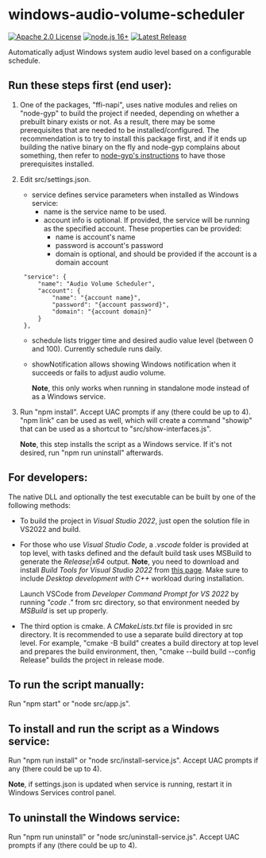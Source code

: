 # windows-audio-volume-scheduler
[![Apache 2.0 License](https://img.shields.io/badge/License-Apache%202.0-yellow)](https://raw.githubusercontent.com/blu3mania/windows-audio-volume-scheduler/main/LICENSE)
[![node.js 16+](https://img.shields.io/badge/node.js-16.0.0-blue?logo=node.js)](https://nodejs.org/en/)
[![Latest Release](https://img.shields.io/github/v/release/blu3mania/windows-audio-volume-scheduler)](https://github.com/blu3mania/windows-audio-volume-scheduler/releases/latest)

Automatically adjust Windows system audio level based on a configurable schedule.

## Run these steps first (end user):

1. One of the packages, "ffi-napi", uses native modules and relies on "node-gyp" to build the project if needed,
   depending on whether a prebuilt binary exists or not. As a result, there may be some prerequisites that are
   needed to be installed/configured. The recommendation is to try to install this package first, and if it ends
   up building the native binary on the fly and node-gyp complains about something, then refer to
   [node-gyp's instructions](https://github.com/nodejs/node-gyp#installation) to have those prerequisites installed.

2. Edit src/settings.json.
   * service defines service parameters when installed as Windows service:
     * name is the service name to be used.
     * account info is optional. If provided, the service will be running as the specified account. These properties
       can be provided:
       * name is account's name
       * password is account's password
       * domain is optional, and should be provided if the account is a domain account
   ```
    "service": {
        "name": "Audio Volume Scheduler",
        "account": {
            "name": "{account name}",
            "password": "{account password}",
            "domain": "{account domain}"
        }
    },
   ```
   * schedule lists trigger time and desired audio value level (between 0 and 100). Currently schedule runs daily.
   * showNotification allows showing Windows notification when it succeeds or fails to adjust audio volume.

     **Note**, this only works when running in standalone mode instead of as a Windows service.

4. Run "npm install". Accept UAC prompts if any (there could be up to 4). "npm link" can be used as well,
   which will create a command "showip" that can be used as a shortcut to "src/show-interfaces.js".

   **Note**, this step installs the script as a Windows service. If it's not desired, run "npm run uninstall"
   afterwards.

## For developers:

The native DLL and optionally the test executable can be built by one of the following methods:

- To build the project in *Visual Studio 2022*, just open the solution file in VS2022 and build.
- For those who use *Visual Studio Code*, a *.vscode* folder is provided at top level, with tasks defined and
  the default build task uses MSBuild to generate the *Release|x64* output. **Note**, you need to download and
  install *Build Tools for Visual Studio 2022* from [this page](https://visualstudio.microsoft.com/downloads/).
  Make sure to include *Desktop development with C++* workload during installation.

  Launch VSCode from *Developer Command Prompt for VS 2022* by running *"code ."* from src directory, so that
  environment needed by *MSBuild* is set up properly.
- The third option is cmake. A *CMakeLists.txt* file is provided in src directory. It is recommended to use a
  separate build directory at top level. For example, "cmake -B build" creates a build directory at top level
  and prepares the build environment, then, "cmake --build build --config Release" builds the project in release
  mode.

## To run the script manually:

Run "npm start" or "node src/app.js".

## To install and run the script as a Windows service:

Run "npm run install" or "node src/install-service.js". Accept UAC prompts if any (there could be up to 4).

**Note**, if settings.json is updated when service is running, restart it in Windows Services control panel.

## To uninstall the Windows service:

Run "npm run uninstall" or "node src/uninstall-service.js". Accept UAC prompts if any (there could be up to 4).
